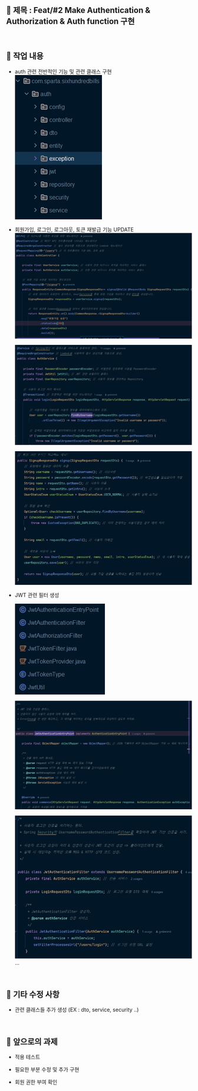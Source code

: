 <br/>

## 🔎  제목 : Feat/#2 Make Authentication & Authorization & Auth function 구현


<br/>

## 🔎 작업 내용

- auth 관련 전반적인 기능 및 관련 클래스 구현
  ![img_6.png](img_6.png)

- 회원가입, 로그인, 로그아웃, 토큰 재발급 기능 UPDATE
  ![img.png](img.png)
  
  ![img_1.png](img_1.png)

  ![img_2.png](img_2.png)

- JWT 관련 필터 생성

  ![img_3.png](img_3.png)

  ![img_4.png](img_4.png)

  ![img_5.png](img_5.png) ... 

  

<br/>

## 🔎  기타 수정 사항

- 관련 클래스들 추가 생성 (EX : dto, service, security ..)

<br/>

## 🔎   앞으로의 과제

- 적용 테스트

- 필요한 부분 수정 및 추가 구현

- 회원 권한 부여 확인


  <br/>

